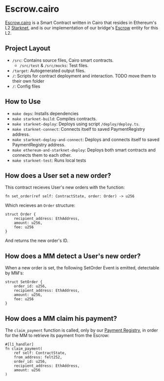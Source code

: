 # Escrow.cairo

[Escrow.cairo](../../contracts/cairo/src/escrow.cairo) is a Smart Contract written in Cairo that resides in Ethereum's L2 [Starknet](https://www.starknet.io/en), and is our implementation of our bridge's [Escrow](./Escrow.md) entity for this L2.

## Project Layout

- `/src`: Contains source files, Cairo smart contracts.
    - `/src/test` & `/src/mocks`: Test files.
- `/target`: Autogenerated output files.
- `/`: Scripts for contract deployment and interaction. TODO move them to their own folder
- `/`: Config files

## How to Use

- `make deps`: Installs dependencies
- `make starknet-build`: Compiles contracts.
- `make starknet-deploy`: Deploys using script `/deploy/deploy.ts`.
- `make starknet-connect`: Connects itself to saved PaymentRegistry address.
- `make starknet-deploy-and-connect`: Deploys and connects itself to saved PaymentRegistry address.
- `make ethereum-and-starknet-deploy`: Deploys both smart contracts and connects them to each other.
- `make starknet-test`: Runs local tests

## How does a User set a new order?

This contract recieves User's new orders with the function:
```
fn set_order(ref self: ContractState, order: Order) -> u256
```

Which recieves an `Order` structure:
```cairo
struct Order {
    recipient_address: EthAddress,
    amount: u256,
    fee: u256
}
```

And returns the new order's ID.

## How does a MM detect a User's new order?

When a new order is set, the following SetOrder Event is emitted, detectable by MM's:
```cairo
struct SetOrder {
    order_id: u256,
    recipient_address: EthAddress,
    amount: u256,
    fee: u256
}
```

## How does a MM claim his payment?

The `claim_payment` function is called, only by our [Payment Registry](../payment_registry.md), in order for the MM to retrieve its payment from the Escrow:
```cairo
#[l1_handler]
fn claim_payment(
    ref self: ContractState,
    from_address: felt252,
    order_id: u256,
    recipient_address: EthAddress,
    amount: u256
)
```
